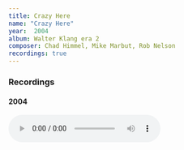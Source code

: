 ```yaml
---
title: Crazy Here
name: "Crazy Here"
year:  2004
album: Walter Klang era 2
composer: Chad Himmel, Mike Marbut, Rob Nelson
recordings: true
---
```


<h3>Recordings</h3>

<h4>2004</h4>

<audio controls="">
  <source src="http://walterklang.com/mp3/2004-05-01/hoil/hoil_vocals.mp3" type="audio/mpeg">
  <a href="http://walterklang.com/mp3/2004-05-01/hoil/hoil_vocals.mp3">hoil_vocals.mp3</a>
</audio>
